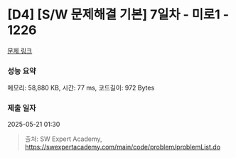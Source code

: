 # [D4] [S/W 문제해결 기본] 7일차 - 미로1 - 1226 

[문제 링크](https://swexpertacademy.com/main/code/problem/problemDetail.do?contestProbId=AV14vXUqAGMCFAYD) 

### 성능 요약

메모리: 58,880 KB, 시간: 77 ms, 코드길이: 972 Bytes

### 제출 일자

2025-05-21 01:30



> 출처: SW Expert Academy, https://swexpertacademy.com/main/code/problem/problemList.do